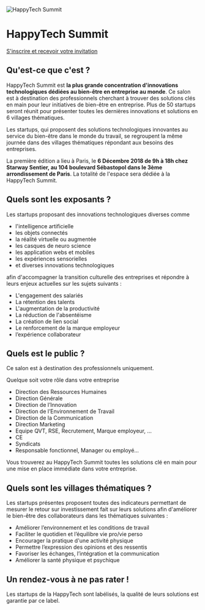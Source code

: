 ![HappyTech Summit](https://res.cloudinary.com/happytech/image/upload/w_320/v1538052261/logos/HappyTechSummit.jpg)

# HappyTech Summit

[S'inscrire et recevoir votre invitation](https://www.lyyti.fi/reg/HappyTech_Summit_0897)

## Qu'est-ce que c'est ?

 HappyTech Summit est **la plus grande concentration d'innovations technologiques dédiées au bien-être en entreprise au monde**. Ce salon est à destination des professionnels cherchant à trouver des solutions clés en main pour leur initiatives de bien-être en entreprise. Plus de 50 startups seront réunit pour présenter toutes les dernières innovations et solutions en 6 villages thématiques.

 Les startups, qui proposent des solutions technologiques innovantes au service du bien-être dans le monde du travail, se regroupent la même journée dans des villages thématiques répondant aux besoins des entreprises.

 La première édition a lieu à Paris, le **6 Décembre 2018 de 9h à 18h chez Starway Sentier, au 104 boulevard Sébastopol dans le 3ème arrondissement de Paris**. La totalité de l'espace sera dédiée à la HappyTech Summit.

## Quels sont les exposants ?

 Les startups proposant des innovations technologiques diverses comme 
 
- l'intelligence artificielle
- les objets connectés
- la réalité virtuelle ou augmentée
- les casques de neuro science
- les application webs et mobiles
- les expériences sensorielles
- et diverses innovations technologiques
 
afin d'accompagner la transition culturelle des entreprises et répondre à leurs enjeux actuelles sur les sujets suivants  :

 - L'engagement des salariés
 - La rétention des talents
 - L'augmentation de la productivité
 - La réduction de l'absentéisme
 - La création de lien social
 - Le renforcement de la marque employeur
 - l’expérience collaborateur

## Quels est le public ?

Ce salon est à destination des professionnels uniquement.

Quelque soit votre rôle dans votre entreprise
- Direction des Ressources Humaines
- Direction Générale
- Direction de l’Innovation
- Direction de l’Environnement de Travail
- Direction de la Communication
- Direction Marketing
- Equipe QVT, RSE, Recrutement, Marque employeur, ...
- CE
- Syndicats
- Responsable fonctionnel, Manager ou employé...

Vous trouverez au HappyTech Summit toutes les solutions clé en main pour une mise en place immédiate dans votre entreprise.
 
## Quels sont les villages thématiques ?

Les startups présentes proposent toutes des indicateurs permettant de mesurer le retour sur investissement fait sur leurs solutions afin d'améliorer le bien-être des collaborateurs dans les thématiques suivantes :

 - Améliorer l’environnement et les conditions de travail 
 - Faciliter le quotidien et l’équilibre vie pro/vie perso
 - Encourager la pratique d'une activité physique 
 - Permettre l’expression des opinions et des ressentis
 - Favoriser les échanges, l’intégration et la communication
 - Améliorer la santé physique et psychique

## Un rendez-vous à ne pas rater !

Les startups de la HappyTech sont labélisés, la qualité de leurs solutions est garantie par ce label.
